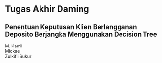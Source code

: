 # Tugas Akhir Daming
## Penentuan Keputusan Klien Berlangganan Deposito Berjangka Menggunakan Decision Tree
M. Kamil <br>
Mickael <br>
Zulkifli Sukur <br>




